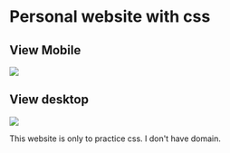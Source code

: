 # Personal website with css

## View Mobile
![](https://i.imgur.com/JYWY2sp.png)


## View desktop
![](https://i.imgur.com/KfpyTHp.jpg)

<p>This website is only to practice css. I don't have domain.</p>
